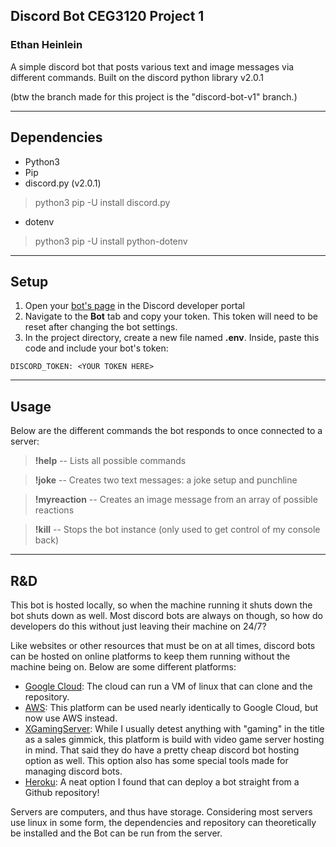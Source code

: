 ## Discord Bot CEG3120 Project 1
### Ethan Heinlein
A simple discord bot that posts various text and image messages via different commands. Built on the discord python library v2.0.1

(btw the branch made for this project is the "discord-bot-v1" branch.)

---
## Dependencies
- Python3
- Pip
- discord.py (v2.0.1)

> python3 pip -U install discord.py
- dotenv

> python3 pip -U install python-dotenv

---
## Setup
1. Open your [bot's page](https://discord.com/developers/applications) in the Discord developer portal
2. Navigate to the **Bot** tab and copy your token. This token will need to be reset after changing the bot settings.
3. In the project directory, create a new file named **.env**. Inside, paste this code and include your bot's token:

`DISCORD_TOKEN: <YOUR TOKEN HERE>`

---
## Usage
Below are the different commands the bot responds to once connected to a server:

> **!help** -- Lists all possible commands

> **!joke** -- Creates two text messages: a joke setup and punchline

> **!myreaction** -- Creates an image message from an array of possible reactions

> **!kill** -- Stops the bot instance (only used to get control of my console back)
---
## R&D
This bot is hosted locally, so when the machine running it shuts down the bot shuts down as well. Most discord bots are always on though, so how do developers do this without just leaving their machine on 24/7?

Like websites or other resources that must be on at all times, discord bots can be hosted on online platforms to keep them running without the machine being on. Below are some different platforms:

- [Google Cloud](https://cloud.google.com/blog/topics/developers-practitioners/build-and-run-discord-bot-top-google-cloud): The cloud can run a VM of linux that can clone and  the repository.
- [AWS](https://brianmorrison.me/blog/deploy-your-discord-bot-to-aws): This platform can be used nearly identically to Google Cloud, but now use AWS instead.
- [XGamingServer](https://xgamingserver.com/discord-bot-hosting): While I usually detest anything with "gaming" in the title as a sales gimmick, this platform is build with video game server hosting in mind. That said they do have a pretty cheap discord bot hosting option as well. This option also has some special tools made for managing discord bots.
- [Heroku](https://www.heroku.com/): A neat option I found that can deploy a bot straight from a Github repository!

Servers are computers, and thus have storage. Considering most servers use linux in some form, the dependencies and repository can theoretically be installed and the Bot can be run from the server.
